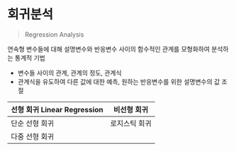 # 회귀분석

> Regression Analysis

연속형 변수들에 대해 설명변수와 반응변수 사이의 함수적인 관계를 모형화하여 분석하는 통계적 기법

- 변수들 사이의 관계, 관계의 정도, 관계식
- 관계식을 유도하여 다른 값에 대한 예측, 원하는 반응변수를 위한 설명변수의 값 조절

| 선형 회귀 Linear Regression | 비선형 회귀   |
| --------------------------- | ------------- |
| 단순 선형 회귀              | 로지스틱 회귀 |
| 다중 선형 회귀              |               |

